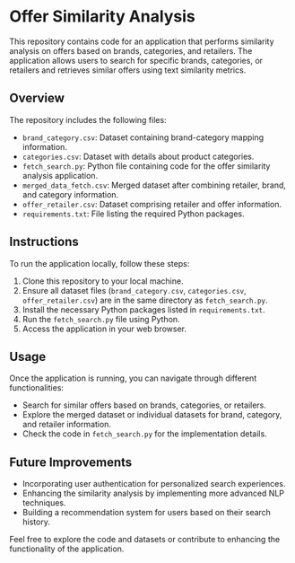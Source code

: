# Offer Similarity Analysis

This repository contains code for an application that performs similarity analysis on offers based on brands, categories, and retailers. The application allows users to search for specific brands, categories, or retailers and retrieves similar offers using text similarity metrics.

## Overview

The repository includes the following files:

- `brand_category.csv`: Dataset containing brand-category mapping information.
- `categories.csv`: Dataset with details about product categories.
- `fetch_search.py`: Python file containing code for the offer similarity analysis application.
- `merged_data_fetch.csv`: Merged dataset after combining retailer, brand, and category information.
- `offer_retailer.csv`: Dataset comprising retailer and offer information.
- `requirements.txt`: File listing the required Python packages.

## Instructions

To run the application locally, follow these steps:
1. Clone this repository to your local machine.
2. Ensure all dataset files (`brand_category.csv`, `categories.csv`, `offer_retailer.csv`) are in the same directory as `fetch_search.py`.
3. Install the necessary Python packages listed in `requirements.txt`.
4. Run the `fetch_search.py` file using Python.
5. Access the application in your web browser.

## Usage

Once the application is running, you can navigate through different functionalities:
- Search for similar offers based on brands, categories, or retailers.
- Explore the merged dataset or individual datasets for brand, category, and retailer information.
- Check the code in `fetch_search.py` for the implementation details.

## Future Improvements

- Incorporating user authentication for personalized search experiences.
- Enhancing the similarity analysis by implementing more advanced NLP techniques.
- Building a recommendation system for users based on their search history.

Feel free to explore the code and datasets or contribute to enhancing the functionality of the application.
